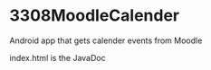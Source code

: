 3308MoodleCalender
==================

Android app that gets calender events from Moodle

index.html is the JavaDoc
